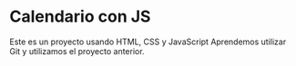 # Calendario con JS

Este es un proyecto usando HTML, CSS y JavaScript
Aprendemos utilizar Git y utilizamos el proyecto anterior.